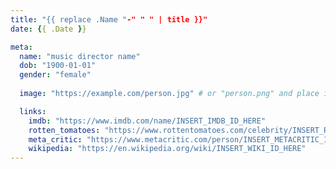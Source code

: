 ```yaml
---
title: "{{ replace .Name "-" " " | title }}"
date: {{ .Date }}

meta:
  name: "music director name"
  dob: "1900-01-01"
  gender: "female"
 
  image: "https://example.com/person.jpg" # or "person.png" and place it in assets/images/people

  links:
    imdb: "https://www.imdb.com/name/INSERT_IMDB_ID_HERE"
    rotten_tomatoes: "https://www.rottentomatoes.com/celebrity/INSERT_RT_ID_HERE"
    meta_critic: "https://www.metacritic.com/person/INSERT_METACRITIC_ID_HERE"
    wikipedia: "https://en.wikipedia.org/wiki/INSERT_WIKI_ID_HERE"
---
```

